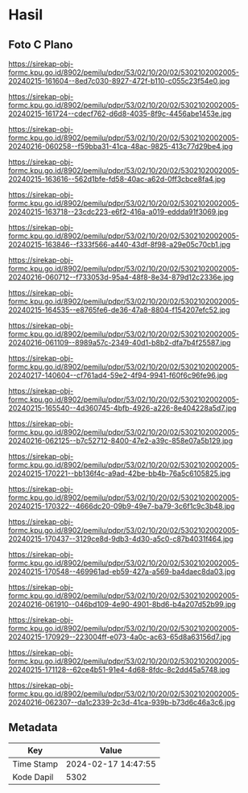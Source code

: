 # Hasil

## Foto C Plano

https://sirekap-obj-formc.kpu.go.id/8902/pemilu/pdpr/53/02/10/20/02/5302102002005-20240215-161604--8ed7c030-8927-472f-b110-c055c23f54e0.jpg

https://sirekap-obj-formc.kpu.go.id/8902/pemilu/pdpr/53/02/10/20/02/5302102002005-20240215-161724--cdecf762-d6d8-4035-8f9c-4456abe1453e.jpg

https://sirekap-obj-formc.kpu.go.id/8902/pemilu/pdpr/53/02/10/20/02/5302102002005-20240216-060258--f59bba31-41ca-48ac-9825-413c77d29be4.jpg

https://sirekap-obj-formc.kpu.go.id/8902/pemilu/pdpr/53/02/10/20/02/5302102002005-20240215-163616--562d1bfe-fd58-40ac-a62d-0ff3cbce8fa4.jpg

https://sirekap-obj-formc.kpu.go.id/8902/pemilu/pdpr/53/02/10/20/02/5302102002005-20240215-163718--23cdc223-e6f2-416a-a019-eddda91f3069.jpg

https://sirekap-obj-formc.kpu.go.id/8902/pemilu/pdpr/53/02/10/20/02/5302102002005-20240215-163846--f333f566-a440-43df-8f98-a29e05c70cb1.jpg

https://sirekap-obj-formc.kpu.go.id/8902/pemilu/pdpr/53/02/10/20/02/5302102002005-20240216-060712--f733053d-95a4-48f8-8e34-879d12c2336e.jpg

https://sirekap-obj-formc.kpu.go.id/8902/pemilu/pdpr/53/02/10/20/02/5302102002005-20240215-164535--e8765fe6-de36-47a8-8804-f154207efc52.jpg

https://sirekap-obj-formc.kpu.go.id/8902/pemilu/pdpr/53/02/10/20/02/5302102002005-20240216-061109--8989a57c-2349-40d1-b8b2-dfa7b4f25587.jpg

https://sirekap-obj-formc.kpu.go.id/8902/pemilu/pdpr/53/02/10/20/02/5302102002005-20240217-140604--cf761ad4-59e2-4f94-9941-f60f6c96fe96.jpg

https://sirekap-obj-formc.kpu.go.id/8902/pemilu/pdpr/53/02/10/20/02/5302102002005-20240215-165540--4d360745-4bfb-4926-a226-8e404228a5d7.jpg

https://sirekap-obj-formc.kpu.go.id/8902/pemilu/pdpr/53/02/10/20/02/5302102002005-20240216-062125--b7c52712-8400-47e2-a39c-858e07a5b129.jpg

https://sirekap-obj-formc.kpu.go.id/8902/pemilu/pdpr/53/02/10/20/02/5302102002005-20240215-170221--bb136f4c-a9ad-42be-bb4b-76a5c6105825.jpg

https://sirekap-obj-formc.kpu.go.id/8902/pemilu/pdpr/53/02/10/20/02/5302102002005-20240215-170322--4666dc20-09b9-49e7-ba79-3c6f1c9c3b48.jpg

https://sirekap-obj-formc.kpu.go.id/8902/pemilu/pdpr/53/02/10/20/02/5302102002005-20240215-170437--3129ce8d-9db3-4d30-a5c0-c87b4031f464.jpg

https://sirekap-obj-formc.kpu.go.id/8902/pemilu/pdpr/53/02/10/20/02/5302102002005-20240215-170548--469961ad-eb59-427a-a569-ba4daec8da03.jpg

https://sirekap-obj-formc.kpu.go.id/8902/pemilu/pdpr/53/02/10/20/02/5302102002005-20240216-061910--046bd109-4e90-4901-8bd6-b4a207d52b99.jpg

https://sirekap-obj-formc.kpu.go.id/8902/pemilu/pdpr/53/02/10/20/02/5302102002005-20240215-170929--223004ff-e073-4a0c-ac63-65d8a63156d7.jpg

https://sirekap-obj-formc.kpu.go.id/8902/pemilu/pdpr/53/02/10/20/02/5302102002005-20240215-171128--62ce4b51-91e4-4d68-8fdc-8c2dd45a5748.jpg

https://sirekap-obj-formc.kpu.go.id/8902/pemilu/pdpr/53/02/10/20/02/5302102002005-20240216-062307--da1c2339-2c3d-41ca-939b-b73d6c46a3c6.jpg


## Metadata

| Key        | Value               |
| ---------- | ------------------- |
| Time Stamp | 2024-02-17 14:47:55 |
| Kode Dapil | 5302                |



